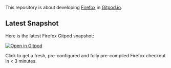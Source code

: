 This repository is about developing [Firefox](https://github.com/mozilla/gecko-dev) in [Gitpod.io](https://www.gitpod.io/).

## Latest Snapshot

Here is the latest Firefox Gitpod snapshot:

[![Open in Gitpod](https://gitpod.io/button/open-in-gitpod.svg)](https://gitpod.io/#snapshot/87193118-dcb0-4589-9218-cba8edc71474)

Click to get a fresh, pre-configured and fully pre-compiled Firefox checkout in < 3 minutes.
